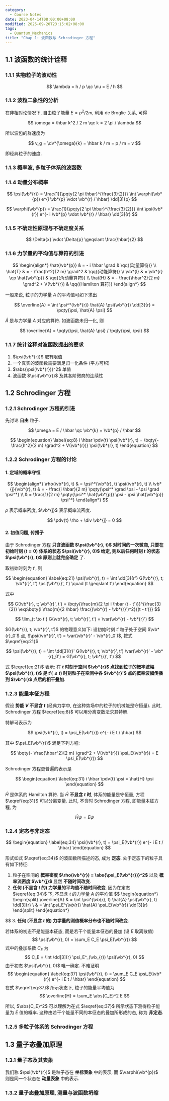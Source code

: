 ```yaml
---
category:
  - Course Notes
date: 2023-04-14T08:00:00+08:00
modified: 2025-09-20T23:15:02+08:00
tags:
  - Quantum_Mechanics
title: "Chap 1: 波函数与 Schrodinger 方程"
---
```


## 1.1 波函数的统计诠释

### 1.1.1 实物粒子的波动性

$$
\lambda = h / p \qc
\nu = E / h
$$

### 1.1.2 波粒二象性的分析

在非相对论情况下, 自由粒子能量 $E = p^2 / 2 m$, 利用 de Broglie 关系, 可得

$$
\omega = \hbar k^2 / 2 m \qc
k = 2 \pi / \lambda
$$

所以波包的群速度为

$$
v_g = \dv*{\omega}{k} = \hbar k / m = p / m = v
$$

即经典粒子的速度.

### 1.1.3 概率波, 多粒子体系的波函数

### 1.1.4 动量分布概率

$$
\psi(\vb*{r}) = \frac{1}{\pqty{2 \pi \hbar}^{\frac{3}{2}}} \int \varphi(\vb*{p}) e^{i \vb*{p} \vdot \vb*{r} / \hbar} \dd[3]{p}
$$

$$
\varphi(\vb*{p}) = \frac{1}{\pqty{2 \pi \hbar}^{\frac{3}{2}}} \int \psi(\vb*{r}) e^{- i \vb*{p} \vdot \vb*{r} / \hbar} \dd[3]{r}
$$

### 1.1.5 不确定性原理与不确定度关系

$$
\Delta{x} \vdot \Delta{p} \geqslant \frac{\hbar}{2}
$$

### 1.1.6 力学量的平均值与算符的引进

$$
\begin{align*}
  \hat{\vb*{p}} & = - i \hbar \grad                            & \qq{(动量算符)}      \\
  \hat{T}       & = - \frac{h^2}{2 m} \grad^2                  & \qq{(动能算符)}      \\
  \vb*{l}       & = \vb*{r} \cp \hat{\vb*{p}}                  & \qq{(角动量算符)}    \\
  \hat{H}       & = - \frac{\hbar^2}{2 m} \grad^2 + V(\vb*{r}) & \qq{(Hamilton 算符)}
\end{align*}
$$

一般来说, 粒子的力学量 $A$ 的平均值可如下求出

$$
\overline{A} = \int \psi^*(\vb*{r}) \hat{A} \psi(\vb*{r}) \dd[3]{r} = \pqty{\psi, \hat{A} \psi}
$$

$\hat{A}$ 是与力学量 $A$ 对应的算符. 如波函数未归一化, 则

$$
\overline{A} = \pqty{\psi, \hat{A} \psi} / \pqty{\psi, \psi}
$$

### 1.1.7 统计诠释对波函数提出的要求

1. $\psi(\vb*{r})$ 取有限值
2. 一个真实的波函数需要满足归一化条件 (平方可积)
3. $\abs{\psi(\vb*{r})}^2$ 单值
4. 波函数 $\psi(\vb*{r})$ 及其各阶微商的连续性

## 1.2 Schrodinger 方程

### 1.2.1 Schrodinger 方程的引进

先讨论 **自由** 粒子.

$$
\omega = E / \hbar \qc
\vb*{k} = \vb*{p} / \hbar
$$

$$
\begin{equation} \label{eq:8}
  i \hbar \pdv{t} \psi(\vb*{r}, t) = \bqty{- \frac{h^2}{2 m} \grad^2 + V(\vb*{r})} \psi(\vb*{r}, t)
\end{equation}
$$

### 1.2.2 Schrodinger 方程的讨论

#### 1. 定域的概率守恒

$$
\begin{align*}
  \rho(\vb*{r}, t)    & = \psi^*(\vb*{r}, t) \psi(\vb*{r}, t)                                        \\
  \vb*{j}(\vb*{r}, t) & = - \frac{i \hbar}{2 m} \pqty{\psi^* \grad \psi - \psi \grad \psi^*}         \\
                      & = \frac{1}{2 m} \pqty{\psi^* \hat{\vb*{p}} \psi - \psi \hat{\vb*{p}} \psi^*}
\end{align*}
$$

$\rho$ 表示概率密度, $\vb*{j}$ 表示概率流密度.

$$
\pdv{t} \rho + \div \vb*{j} = 0
$$

#### 2. 初值问题, 传播子

由于 Schrodinger 方程 **只含波函数 $\psi(\vb*{r}, t)$ 对时间的一次微商, 只要在初始时刻 $(t = 0)$ 体系的状态 $\psi(\vb*{r}, 0)$ 给定, 则以后任何时刻 $t$ 的状态 $\psi(\vb*{r}, t)$ 原则上就完全确定** 了.

取初始时刻为 $t'$, 则

$$
\begin{equation} \label{eq:21}
  \psi(\vb*{r}, t) = \int \dd[3]{r'} G(\vb*{r}, t; \vb*{r}', t') \psi(\vb*{r}', t') \quad (t \geqslant t')
\end{equation}
$$

式中

$$
G(\vb*{r}, t; \vb*{r}', t') = \bqty{\frac{m}{2 \pi i \hbar (t - t')}}^{\frac{3}{2}} \exp\bqty{i \frac{m}{2 \hbar} \frac{(\vb*{r} - \vb*{r}')^2}{(t - t')}}
$$

$$
\lim_{t \to t'} G(\vb*{r}, t; \vb*{r}', t') = \var(\vb*{r} - \vb*{r}')
$$

$G(\vb*{r}, t; \vb*{r}', t')$ 的物理意义如下: 设初始时刻 $t'$ 粒子处于空间 $\vb*{r}_0'$ 点, $\psi(\vb*{r}', t') = \var(\vb*{r}' - \vb*{r}_0')$, 按式 $\eqref{eq:21}$

$$
\psi(\vb*{r}, t)
= \int \dd[3]{r}' G(\vb*{r}, t; \vb*{r}', t') \var(\vb*{r}' - \vb*{r}_0')
= G(\vb*{r}, t; \vb*{r}', t')
$$

式 $\eqref{eq:21}$ 表示: 在 **$t$ 时刻于空间 $\vb*{r}$ 点找到粒子的概率波幅 $\psi(\vb*{r}, t)$ 是 $t' (\leqslant t)$ 时刻粒子在空间中各 $\vb*{r}'$ 点的概率波幅传播到 $\vb*{r}$ 点后的相干叠加**.

### 1.2.3 能量本征方程

假设 **势能 $V$ 不显含 $t$** (经典力学中, 在这种势场中的粒子的机械能是守恒量). 此时, Schrodinger 方程 $\eqref{eq:8}$ 可以用分离变数法求其特解.

特解可表示为

$$
\psi(\vb*{r}, t) = \psi_E(\vb*{r}) e^{- i E t / \hbar}
$$

其中 $\psi_E(\vb*{r})$ 满足下列方程:

$$
\bqty{- \frac{\hbar^2}{2 m} \grad^2 + V(\vb*{r})} \psi_E(\vb*{r}) = E \psi_E(\vb*{r})
$$

Schrodinger 方程更普遍的表示是

$$
\begin{equation} \label{eq:31}
  i \hbar \pdv{t} \psi = \hat{H} \psi
\end{equation}
$$

$\hat{H}$ 是体系的 Hamilton 算符. 当 $\hat{H}$ **不显含 $t$ 时**, 体系的能量是守恒量, 方程 $\eqref{eq:31}$ 可以分离变量. 此时, 不含时 Schrodinger 方程, 即能量本征方程, 为

$$
\hat{H} \psi = E \psi
$$

### 1.2.4 定态与非定态

$$
\begin{equation} \label{eq:34}
  \psi(\vb*{r}, t) = \psi_E(\vb*{r}) e^{- i E t / \hbar}
\end{equation}
$$

形式如式 $\eqref{eq:34}$ 的波函数所描述的态, 成为 **定态**. 处于定态下的粒子具有如下特征:

1. 粒子在空间的 **概率密度 $\rho(\vb*{r}) = \abs{\psi_E(\vb*{r})}^2$** 以及 **概率流密度 $\vb*{j}$** 显然 **不随时间改变**.
2. **任何 (不显含 $t$ 的) 力学量的平均值不随时间改变**. 因为在定态 $\eqref{eq:34}$ 下, 不显含 $t$ 的力学量 $A$ 的平均值
   $$
   \begin{equation*}
     \begin{split}
       \overline{A}
        & = \int \psi^*(\vb*{r}, t) \hat{A} \psi(\vb*{r}, t) \dd[3]{r} \\
        & = \int \psi_E^*(\vb*{r}) \hat{A} \psi_E(\vb*{r}) \dd[3]{r}
     \end{split}
   \end{equation*}
   
$$
3. **任何 (不显含 $t$ 的) 力学量的测值概率分布也不随时间改变**.

若体系的初态不是能量本征态, 而是若干个能量本征态的叠加 (设 $E$ 取离散值)
$$
\psi(\vb*{r}, 0) = \sum_E C_E \psi_E(\vb*{r})
$$
式中的叠加系数 $C_E$ 为
$$
C_E = \int \dd[3]{r} \psi_E^_(\vb_{r}) \psi(\vb*{r}, 0)
$$
由于初态 $\psi(\vb*{r}, 0)$ 唯一确定. 不难证明
$$
\begin{equation} \label{eq:37}
  \psi(\vb*{r}, t) = \sum_E C_E \psi_E(\vb*{r}) e^{- i E t / \hbar}
\end{equation}
$$
在式 $\eqref{eq:37}$ 所示状态下, 粒子的能量平均值为
$$
\overline{H} = \sum_E \abs{C_E}^2 E
$$

所以, $\abs{C_E}^2$ 可以理解为在式 $\eqref{eq:37}$ 所示状态下测得粒子能量为 $E$ 值的概率. 这种由若干个能量不同的本征态的叠加所形成的态, 称为 **非定态**.

### 1.2.5 多粒子体系的 Schrodinger 方程

## 1.3 量子态叠加原理

### 1.3.1 量子态及其表象

我们称 $\psi(\vb*{r})$ 是粒子态在 **坐标表象** 中的表示, 而 $\varphi(\vb*{p})$ 则是同一个状态在 **动量表象** 中的表示.

### 1.3.2 量子态叠加原理, 测量与波函数坍缩

